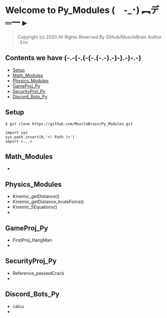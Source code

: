 # Welcome to Py_Modules (　-_･) ︻デ═一  ▸ 
> Copyright (c) 2020 All Rights Reserved By Github/MuscleBrain
> Author : Eric


## Contents we have   (-.-(-.(-(-.(-.-).-)-).-)-.-)
* [Setup](#Setup)
* [Math_Modules](#Math_Modules)
* [Physics_Modules](#Physics_Modules)
* [GameProj_Py](#GameProj_Py)
* [SecurityProj_Py](#SecurityProj_Py)
* [Discord_Bots_Py](#Discord_Bots_Py)


## Setup 
```
$ git clone https://github.com/MuscleBrain/Py_Modules.git
```
```
import sys
sys.path.insert(0,'<! Path !>') 
import <...>
```

## Math_Modules
* 


## Physics_Modules
* Kinemic_getDistance()
* Kinemic_getDistance_bruteForce()
* Kinemic_5Equations()
* 


## GameProj_Py
* FirstProj_HangMan
* 


## SecurityProj_Py
* Reference_passwdCrack
* 


## Discord_Bots_Py
* calcu
* 

